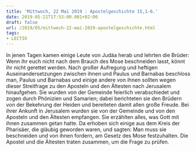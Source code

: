 ```yaml
---
title: 'Mittwoch, 22 Mai 2019 : Apostelgeschichte 15,1-6.'
date: 2019-05-21T17:53:00.001+02:00
draft: false
url: /2019/05/mittwoch-22-mai-2019-apostelgeschichte.html
tags: 
- LECTIO
---
```


In jenen Tagen kamen einige Leute von Judäa herab und lehrten die Brüder: Wenn ihr euch nicht nach dem Brauch des Mose beschneiden lasst, könnt ihr nicht gerettet werden. Nach großer Aufregung und heftigen Auseinandersetzungen zwischen ihnen und Paulus und Barnabas beschloss man, Paulus und Barnabas und einige andere von ihnen sollten wegen dieser Streitfrage zu den Aposteln und den Ältesten nach Jerusalem hinaufgehen. Sie wurden von der Gemeinde feierlich verabschiedet und zogen durch Phönizien und Samarien; dabei berichteten sie den Brüdern von der Bekehrung der Heiden und bereiteten damit allen große Freude. Bei ihrer Ankunft in Jerusalem wurden sie von der Gemeinde und von den Aposteln und den Ältesten empfangen. Sie erzählten alles, was Gott mit ihnen zusammen getan hatte. Da erhoben sich einige aus dem Kreis der Pharisäer, die gläubig geworden waren, und sagten: Man muss sie beschneiden und von ihnen fordern, am Gesetz des Mose festzuhalten. Die Apostel und die Ältesten traten zusammen, um die Frage zu prüfen.
